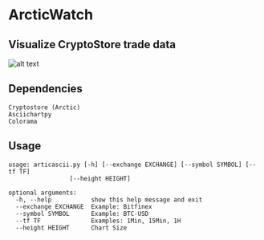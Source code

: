 # ArcticWatch
## Visualize CryptoStore trade data

![alt text](https://raw.githubusercontent.com/rshtirmer/ArcticWatch/master/example.png)

## Dependencies
    Cryptostore (Arctic)  
    Asciichartpy  
    Colorama  


## Usage


    usage: articascii.py [-h] [--exchange EXCHANGE] [--symbol SYMBOL] [--tf TF]
                     [--height HEIGHT]

    optional arguments:
      -h, --help           show this help message and exit
      --exchange EXCHANGE  Example: Bitfinex
      --symbol SYMBOL      Example: BTC-USD
      --tf TF              Examples: 1Min, 15Min, 1H
      --height HEIGHT      Chart Size
